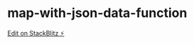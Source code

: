 # map-with-json-data-function

[Edit on StackBlitz ⚡️](https://stackblitz.com/edit/map-with-json-data-function)
